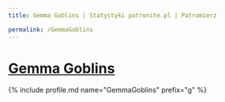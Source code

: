 ```yaml
---
title: Gemma Goblins | Statystyki patronite.pl | Patromierz

permalink: /GemmaGoblins
---
```


# [Gemma Goblins](https://patronite.pl/GemmaGoblins)

{% include profile.md name="GemmaGoblins" prefix="g" %}
